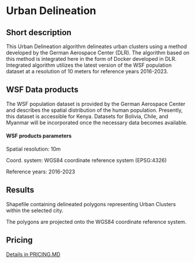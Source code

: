 # Urban Delineation

## Short description 

This Urban Delineation algorithm delineates urban clusters using a method developed by the German Aerospace Center (DLR). The algorithm based on this method is integrated here in the form of Docker developed in DLR.
Integrated algorithm utilizes the latest version of the WSF population dataset at a resolution of 10 meters for reference years 2016-2023.  

## WSF Data products

The WSF population dataset is provided by the German Aerospace Center and describes the spatial distribution of the human population. Presently, this dataset is accessible for Kenya. Datasets for Bolivia, Chile, and Myanmar will be incorporated once the necessary data becomes available.

#### WSF products parameters
Spatial resolution: 10m

Coord. system: WGS84 coordinate reference system (EPSG:4326)

Reference years: 2016-2023


## Results 

Shapefile containing delineated polygons representing Urban Clusters within the selected city.

The polygons are projected onto the WGS84 coordinate reference system.


## Pricing
[Details in PRICING.MD](https://collections.eurodatacube.com/settlement-extent/pricing.html)

